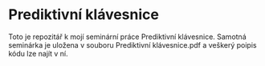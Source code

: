 # Prediktivní klávesnice

Toto je repozitář k mojí seminární práce Prediktivní klávesnice. Samotná seminárka je uložena v souboru Prediktivní klávesnice.pdf a veškerý poipis kódu lze najít v ní.
